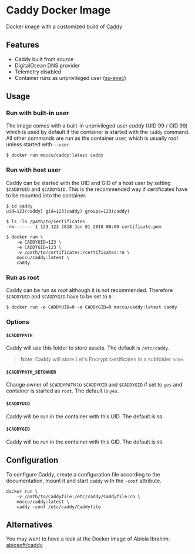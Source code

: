 # Caddy Docker Image

Docker image with a customized build of [Caddy](https://github.com/mholt/caddy)

## Features
* Caddy built from source
* DigitalOcean DNS provider
* Telemetry disabled
* Container runs as unprivileged user ([su-exec](https://github.com/ncopa/su-exec))


## Usage

### Run with built-in user
The image comes with a built-in unprivileged user *caddy* (UID 99 / GID 99) which is used by default if the container is started with the `caddy` command. All other commands are run as the container user, which is usually *root* unless started with `--user`.
```
$ docker run moccu/caddy:latest caddy
```
### Run with host user
Caddy can be started with the UID and GID of a host user by setting `$CADDYUID` and `$CADDYGID`. This is the recommended way if certificates have to be mounted into the container.
```
$ id caddy
uid=123(caddy) gid=123(caddy) groups=123(caddy)

$ ls -ln /path/to/certificates
-rw------- 1 123 123 2818 Jan 01 2018 00:00 certificate.pem

$ docker run \
    -e CADDYUID=123 \
    -e CADDYGID=123 \
    -v /path/to/certificates:/certificates:ro \
    moccu/caddy:latest \
    caddy
```
### Run as root
Caddy can be run as *root* although it is not recommended. Therefore `$CADDYUID` and `$CADDYGID` have to be set to `0`.
```
$ docker run -e CADDYUID=0 -e CADDYGID=0 moccu/caddy:latest caddy
```

### Options
#### `$CADDYPATH`
Caddy will use this folder to store assets. The default is `/etc/caddy`.
> Note: Caddy will store Let's Encrypt certificates in a subfolder `acme`.

#### `$CADDYPATH_SETOWNER`
Change owner of `$CADDYPATH` to `$CADDYUID` and `$CADDYGID` if set to `yes` and container is started as `root`. The default is `yes`.

#### `$CADDYUID`
Caddy will be run in the container with this UID. The default is `99`.

#### `$CADDYGID`
Caddy will be run in the container with this GID. The default is `99`.


## Configuration
To configure Caddy, create a configuration file according to the documentation, mount it and start `caddy` with the `-conf` attribute.
```
docker run \
    -v /path/to/Caddyfile:/etc/caddy/Caddyfile:ro \
    moccu/caddy:latest \
    caddy -conf /etc/caddy/Caddyfile
```

## Alternatives
You may want to have a look at the Docker image of Abiola Ibrahim: [abiosoft/caddy](https://hub.docker.com/r/abiosoft/caddy/)

